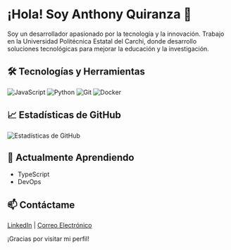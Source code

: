 # ¡Hola! Soy Anthony Quiranza 👋

Soy un desarrollador apasionado por la tecnología y la innovación. Trabajo en la Universidad Politécnica Estatal del Carchi, donde desarrollo soluciones tecnológicas para mejorar la educación y la investigación.


## 🛠️ Tecnologías y Herramientas
![JavaScript](https://img.shields.io/badge/JavaScript-F7DF1E?style=for-the-badge&logo=javascript&logoColor=black)
![Python](https://img.shields.io/badge/Python-3776AB?style=for-the-badge&logo=python&logoColor=white)
![Git](https://img.shields.io/badge/Git-F05032?style=for-the-badge&logo=git&logoColor=white)
![Docker](https://img.shields.io/badge/Docker-2496ED?style=for-the-badge&logo=docker&logoColor=white)

## 📈 Estadísticas de GitHub
![Estadísticas de GitHub](https://github-readme-stats.vercel.app/api?username=AnthonyQuiranza&show_icons=true&theme=radical)

## 🌱 Actualmente Aprendiendo
- TypeScript
- DevOps

## 📫 Contáctame
[LinkedIn]([https://www.linkedin.com/in/tu-perfil](https://www.linkedin.com/in/anthonyquiranza/)) | [Correo Electrónico](mailto:anthonyquiranza@hotmail.com)

¡Gracias por visitar mi perfil!
